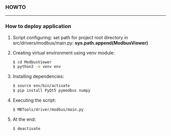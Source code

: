 ### HOWTO 
___

### How to deploy application
1. Script configuring:
    set path for project root directory in src/drivers/modbus/main.py: 
    **sys.path.append(ModbusViewer)**
    
2. Creating virtual environment using venv module:
    ```bash
   $ cd ModbusViewer
   $ python3 -m venv env
    ```
3. Installing dependencies:
    ```bash
   $ source env/bin/activate
   $ pip install PyQt5 pymodbus numpy
    ```
4. Executing the script:
    ```bash
   $ MBTools/driver/modbus/main.py
    ```
5. At the end:
    ```bash
   $ deactivate
    ```

